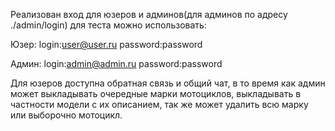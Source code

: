 Реализован вход для юзеров и админов(для админов по адресу ./admin/login) для теста можно использовать:

Юзер:
login:user@user.ru
password:password

Админ:
login:admin@admin.ru
password:password

Для юзеров доступна обратная связь и общий чат, в то время как админ может выкладывать очередные марки мотоциклов, выкладывать в частности модели с их описанием, так же может удалить всю марку или выборочно мотоцикл.
